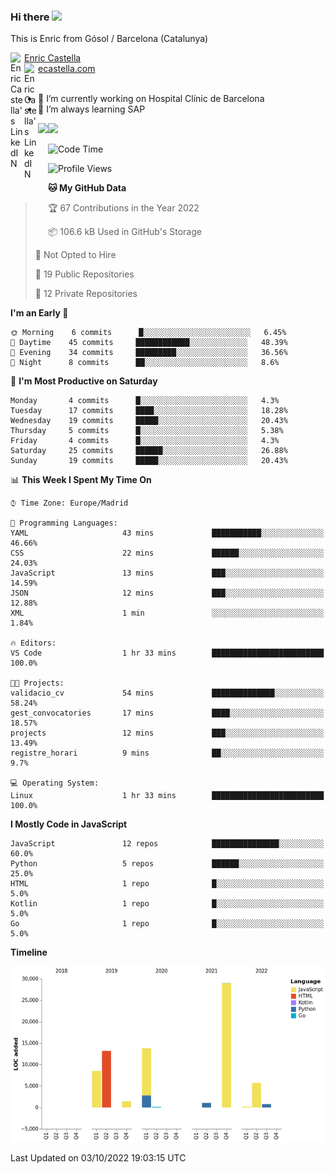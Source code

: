 ### Hi there <img src="https://media.giphy.com/media/hvRJCLFzcasrR4ia7z/giphy.gif" width="25px">

This is Enric from Gósol / Barcelona (Catalunya) 

<a href="https://www.linkedin.com/in/enric-castella/">
  <img align="left" alt="Enric Castella's LinkedIN" width="22px" src="https://raw.githubusercontent.com/peterthehan/peterthehan/master/assets/linkedin.svg" />
  Enric Castella
</a><br>

<a href="https://www.linkedin.com/in/enric-castella/">
  <img align="left" alt="Enric Castella's LinkedIN" width="22px" src="https://cdn-icons-png.flaticon.com/128/2034/2034607.png" />
  ecastella.com
</a><br><br>

- 🔭 I’m currently working on Hospital Clínic de Barcelona
- 🌱 I’m always learning SAP

<img align="left" height="170" src="https://github-readme-stats.vercel.app/api/top-langs/?username=enric11&layout=compact">

<img height="170" src="https://github-readme-stats.vercel.app/api?username=enric11&count_private=true&show_icons=true">

<!--START_SECTION:waka-->
![Code Time](http://img.shields.io/badge/Code%20Time-83%20hrs%204%20mins-blue)

![Profile Views](http://img.shields.io/badge/Profile%20Views-0-blue)

**🐱 My GitHub Data** 

> 🏆 67 Contributions in the Year 2022
 > 
> 📦 106.6 kB Used in GitHub's Storage 
 > 
> 🚫 Not Opted to Hire
 > 
> 📜 19 Public Repositories 
 > 
> 🔑 12 Private Repositories  
 > 
**I'm an Early 🐤** 

```text
🌞 Morning    6 commits      █░░░░░░░░░░░░░░░░░░░░░░░░   6.45% 
🌆 Daytime    45 commits     ████████████░░░░░░░░░░░░░   48.39% 
🌃 Evening    34 commits     █████████░░░░░░░░░░░░░░░░   36.56% 
🌙 Night      8 commits      ██░░░░░░░░░░░░░░░░░░░░░░░   8.6%

```
📅 **I'm Most Productive on Saturday** 

```text
Monday       4 commits      █░░░░░░░░░░░░░░░░░░░░░░░░   4.3% 
Tuesday      17 commits     ████░░░░░░░░░░░░░░░░░░░░░   18.28% 
Wednesday    19 commits     █████░░░░░░░░░░░░░░░░░░░░   20.43% 
Thursday     5 commits      █░░░░░░░░░░░░░░░░░░░░░░░░   5.38% 
Friday       4 commits      █░░░░░░░░░░░░░░░░░░░░░░░░   4.3% 
Saturday     25 commits     ██████░░░░░░░░░░░░░░░░░░░   26.88% 
Sunday       19 commits     █████░░░░░░░░░░░░░░░░░░░░   20.43%

```


📊 **This Week I Spent My Time On** 

```text
⌚︎ Time Zone: Europe/Madrid

💬 Programming Languages: 
YAML                     43 mins             ███████████░░░░░░░░░░░░░░   46.66% 
CSS                      22 mins             ██████░░░░░░░░░░░░░░░░░░░   24.03% 
JavaScript               13 mins             ███░░░░░░░░░░░░░░░░░░░░░░   14.59% 
JSON                     12 mins             ███░░░░░░░░░░░░░░░░░░░░░░   12.88% 
XML                      1 min               ░░░░░░░░░░░░░░░░░░░░░░░░░   1.84%

🔥 Editors: 
VS Code                  1 hr 33 mins        █████████████████████████   100.0%

🐱‍💻 Projects: 
validacio_cv             54 mins             ██████████████░░░░░░░░░░░   58.24% 
gest_convocatories       17 mins             ████░░░░░░░░░░░░░░░░░░░░░   18.57% 
projects                 12 mins             ███░░░░░░░░░░░░░░░░░░░░░░   13.49% 
registre_horari          9 mins              ██░░░░░░░░░░░░░░░░░░░░░░░   9.7%

💻 Operating System: 
Linux                    1 hr 33 mins        █████████████████████████   100.0%

```

**I Mostly Code in JavaScript** 

```text
JavaScript               12 repos            ███████████████░░░░░░░░░░   60.0% 
Python                   5 repos             ██████░░░░░░░░░░░░░░░░░░░   25.0% 
HTML                     1 repo              █░░░░░░░░░░░░░░░░░░░░░░░░   5.0% 
Kotlin                   1 repo              █░░░░░░░░░░░░░░░░░░░░░░░░   5.0% 
Go                       1 repo              █░░░░░░░░░░░░░░░░░░░░░░░░   5.0%

```


**Timeline**

![Chart not found](https://raw.githubusercontent.com/enric11/enric11/main/charts/bar_graph.png) 


 Last Updated on 03/10/2022 19:03:15 UTC
<!--END_SECTION:waka-->

<!-- ![](https://visitor-badge.glitch.me/badge?page_id=enric11.enric11) -->
